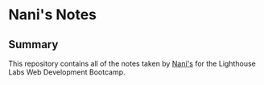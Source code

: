 # Nani's Notes

## Summary

This repository contains all of the notes taken by [Nani's](https://github.com/nanisst) for the Lighthouse Labs Web Development Bootcamp.
